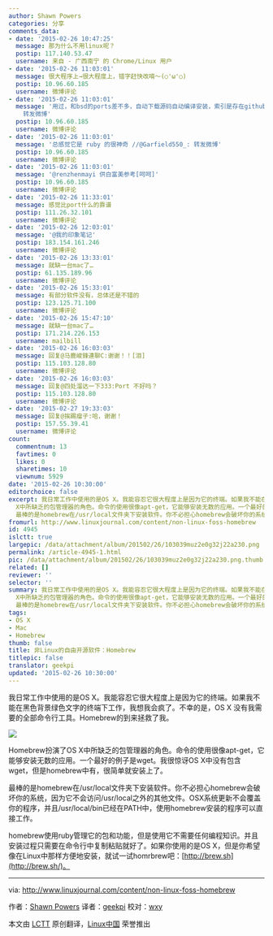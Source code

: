 ```yaml
---
author: Shawn Powers
categories: 分享
comments_data:
- date: '2015-02-26 10:47:25'
  message: 那为什么不用linux呢？
  postip: 117.140.53.47
  username: 来自 - 广西南宁 的 Chrome/Linux 用户
- date: '2015-02-26 11:03:01'
  message: 很大程序上→很大程度上，错字赶快改唷～(○'ω'○)
  postip: 10.96.60.185
  username: 微博评论
- date: '2015-02-26 11:03:01'
  message: '用过，和bsd的ports差不多，自动下载源码自动编译安装，索引是存在github上还是sourceforge上来着，国内没有镜像//@Garfield550_:
    转发微博'
  postip: 10.96.60.185
  username: 微博评论
- date: '2015-02-26 11:03:01'
  message: '总感觉它是 ruby 的很神奇 //@Garfield550_: 转发微博'
  postip: 10.96.60.185
  username: 微博评论
- date: '2015-02-26 11:03:01'
  message: '@renzhenmayi 供白富美参考[呵呵]'
  postip: 10.96.60.185
  username: 微博评论
- date: '2015-02-26 11:33:01'
  message: 感觉比port什么的靠谱
  postip: 111.26.32.101
  username: 微博评论
- date: '2015-02-26 12:03:01'
  message: '@我的印象笔记'
  postip: 183.154.161.246
  username: 微博评论
- date: '2015-02-26 13:33:01'
  message: 就缺一台mac了…
  postip: 61.135.189.96
  username: 微博评论
- date: '2015-02-26 15:33:01'
  message: 有部分软件没有，总体还是不错的
  postip: 123.125.71.100
  username: 微博评论
- date: '2015-02-26 15:47:10'
  message: 就缺一台mac了…
  postip: 171.214.226.153
  username: mailbill
- date: '2015-02-26 16:03:03'
  message: 回复@马鹿峻鋒連聊C:谢谢！！[泪]
  postip: 115.103.128.80
  username: 微博评论
- date: '2015-02-26 16:03:03'
  message: 回复@四处溜达一下333:Port 不好吗？
  postip: 115.103.128.80
  username: 微博评论
- date: '2015-02-27 19:33:03'
  message: 回复@挨踢瘤子:哈，谢谢！
  postip: 157.55.39.41
  username: 微博评论
count:
  commentnum: 13
  favtimes: 0
  likes: 0
  sharetimes: 10
  viewnum: 5929
date: '2015-02-26 10:30:00'
editorchoice: false
excerpt: 我日常工作中使用的是OS X。我能容忍它很大程度上是因为它的终端。如果我不能在黑色背景绿色文字的终端下工作，我想我会疯了。不幸的是，OS X 没有我需要的全部命令行工具。Homebrew的到来拯救了我。  Homebrew扮演了OS
  X中所缺乏的包管理器的角色。命令的使用很像apt-get，它能够安装无数的应用。一个最好的例子是wget。我很惊讶OS X中没有包含wget，但是homebrew中有，很简单就安装上了。
  最棒的是homebrew在/usr/local文件夹下安装软件。你不必担心homebrew会破坏你的系统，因为它不会访问/usr/local之外的其他文件。OSX系统更新不会覆
fromurl: http://www.linuxjournal.com/content/non-linux-foss-homebrew
id: 4945
islctt: true
largepic: /data/attachment/album/201502/26/103039muz2e0g32j22a230.png
permalink: /article-4945-1.html
pic: /data/attachment/album/201502/26/103039muz2e0g32j22a230.png.thumb.jpg
related: []
reviewer: ''
selector: ''
summary: 我日常工作中使用的是OS X。我能容忍它很大程度上是因为它的终端。如果我不能在黑色背景绿色文字的终端下工作，我想我会疯了。不幸的是，OS X 没有我需要的全部命令行工具。Homebrew的到来拯救了我。  Homebrew扮演了OS
  X中所缺乏的包管理器的角色。命令的使用很像apt-get，它能够安装无数的应用。一个最好的例子是wget。我很惊讶OS X中没有包含wget，但是homebrew中有，很简单就安装上了。
  最棒的是homebrew在/usr/local文件夹下安装软件。你不必担心homebrew会破坏你的系统，因为它不会访问/usr/local之外的其他文件。OSX系统更新不会覆
tags:
- OS X
- Mac
- Homebrew
thumb: false
title: 非Linux的自由开源软件：Homebrew
titlepic: false
translator: geekpi
updated: '2015-02-26 10:30:00'
---
```


我日常工作中使用的是OS X。我能容忍它很大程度上是因为它的终端。如果我不能在黑色背景绿色文字的终端下工作，我想我会疯了。不幸的是，OS X 没有我需要的全部命令行工具。Homebrew的到来拯救了我。


![](/data/attachment/album/201502/26/103039muz2e0g32j22a230.png)


Homebrew扮演了OS X中所缺乏的包管理器的角色。命令的使用很像apt-get，它能够安装无数的应用。一个最好的例子是wget。我很惊讶OS X中没有包含wget，但是homebrew中有，很简单就安装上了。


最棒的是homebrew在/usr/local文件夹下安装软件。你不必担心homebrew会破坏你的系统，因为它不会访问/usr/local之外的其他文件。OSX系统更新不会覆盖你的程序，并且/usr/local/bin已经在PATH中，使用homebrew安装的程序可以直接工作。


homebrew使用ruby管理它的包和功能，但是使用它不需要任何编程知识。并且安装过程只需要在命令行中复制粘贴就好了。如果你使用的是OS X，但是你希望像在Linux中那样方便地安装，就试一试homrbrew吧：[http://brew.sh](http://brew.sh/)。




---


via: <http://www.linuxjournal.com/content/non-linux-foss-homebrew>


作者：[Shawn Powers](http://www.linuxjournal.com/users/shawn-powers) 译者：[geekpi](https://github.com/geekpi) 校对：[wxy](https://github.com/wxy)


本文由 [LCTT](https://github.com/LCTT/TranslateProject) 原创翻译，[Linux中国](http://linux.cn/) 荣誉推出